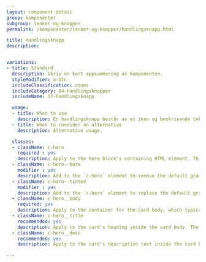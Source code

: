 ```yaml
---
layout: component-detail
group: komponenter
subgroup: lenker-og-knapper
permalink: /komponenter/lenker-og-knapper/handlingsknapp.html

title: Handlingsknapp
description:


variations:
- title: Standard
  description: Skriv en kort oppsummering av komponenten.
  styleModifier: a-btn
  includeClassification: atoms
  includeCategory: 04-handlingsknapper
  includeName: 17-handlingsknapp

  usage:
  - title: When to use
    description: En handlingsknapp består av et ikon og beskrivende tekst. Denne skal benyttes i disse tilfellene; Legge til, laste opp, laste ned, laste inn flere.
  - title: When to consider an alternative
    description: Alternative usage.

  classes:
  - className: c-hero
    required : yes
    description: Apply to the hero block's containing HTML element. This class sets up the background-image handling and text color for the unit. The `c-hero` element should have just one immediate child, the `c-hero__body` element. Note, too, that the unit's hero image should be applied as a background image to this `c-hero` element.
  - className: c-hero--bare
    modifier : yes
    description: Add to the `c-hero` element to remove the default gradient overlay from the hero image.
  - className: c-hero--tinted
    modifier : yes
    description: Add to the `c-hero` element to replace the default gradient overlay with a solid, uniform tint.
  - className: c-hero__body
    required: yes
    description: Apply to the container for the card body, which typically includes a title and description (see below) but can include any arbitrary markup including buttons for a call to action. The class manages the card's background gradient.
  - className: c-hero__title
    recommended: yes
    description: Apply to the card's heading inside the card body. The recommended element for this class is `<h1>`.
  - className: c-hero__desc
    recommended: yes
    description: Apply to the card's description text inside the card body. The recommended element for this class is `<p>`.

---
```

